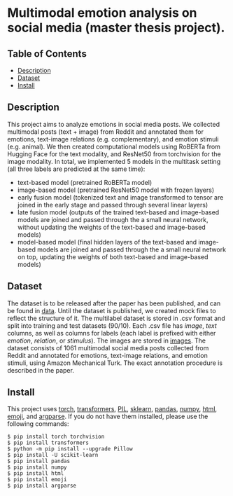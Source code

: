 # Multimodal emotion analysis on social media (master thesis project).

## Table of Contents
* [Description](#Description)
* [Dataset](#Dataset)
* [Install](#Install)

## Description
This project aims to analyze emotions in social media posts. We collected multimodal posts (text + image) from Reddit and annotated them for emotions, text-image relations (e.g. complementary), and emotion stimuli (e.g. animal). We then created computational models using RoBERTa from Hugging Face for the text modality, and ResNet50 from torchvision for the image modality. In total, we implemented 5 models in the multitask setting (all three labels are predicted at the same time):
* text-based model (pretrained RoBERTa model)
* image-based model (pretrained ResNet50 model with frozen layers)
* early fusion model (tokenized text and image transformed to tensor are joined in the early stage and passed through several linear layers)
* late fusion model (outputs of the trained text-based and image-based models are joined and passed through the a small neural network, without updating the weights of the text-based and image-based models)
* model-based model (final hidden layers of the text-based and image-based models are joined and passed through the a small neural network on top, updating the weights of both text-based and image-based models)

## Dataset
The dataset is to be released after the paper has been published, and can be found in [data](data/). Until the dataset is published, we created mock files to reflect the structure of it. The multilabel dataset is stored in .csv format and split into training and test datasets (90/10). Each .csv file has *image*, *text* columns, as well as columns for labels (each label is prefixed with either *emotion*, *relation*, or *stimulus*). The images are stored in [images](data/images).
The dataset consists of 1061 multimodal social media posts collected from Reddit and annotated for emotions, text-image relations, and emotion stimuli, using Amazon Mechanical Turk. The exact annotation procedure is described in the paper.

## Install
This project uses [torch](https://pytorch.org/get-started/locally/), [transformers](https://huggingface.co/docs/transformers/index), [PIL](https://pillow.readthedocs.io/en/stable/index.html), [sklearn](https://pypi.org/project/scikit-learn/), [pandas](https://pypi.org/project/pandas/), [numpy](https://numpy.org), [html](https://pypi.org/project/html/), [emoji](https://pypi.org/project/emoji/), and [argparse](https://pypi.org/project/argparse/). If you do not have them installed, please use the following commands:

```
$ pip install torch torchvision
$ pip install transformers
$ python -m pip install --upgrade Pillow
$ pip install -U scikit-learn
$ pip install pandas
$ pip install numpy
$ pip install html
$ pip install emoji
$ pip install argparse
```
